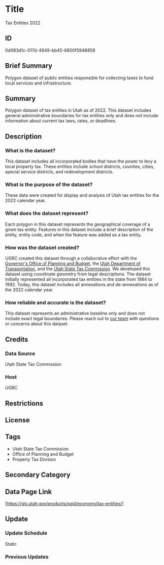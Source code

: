 # Title

Tax Entities 2022

## ID

0d083d1c-017d-4949-bb45-6600f5946858

## Brief Summary

Polygon dataset of public entities responsible for collecting taxes to fund local services and infrastructure.

## Summary

Polygon dataset of tax entities in Utah as of 2022. This dataset includes general administrative boundaries for tax entities only and does not include information about current tax laws, rates, or deadlines.

## Description

### What is the dataset?

This dataset includes all incorporated bodies that have the power to levy a local property tax. These entities include school districts, counties, cities, special service districts, and redevelopment districts.

### What is the purpose of the dataset?

These data were created for display and analysis of Utah tax entities for the 2022 calendar year.

### What does the dataset represent?

Each polygon in this dataset represents the geographical coverage of a given tax entity. Features in this dataset include a brief description of the entity, entity code, and when the feature was added as a tax entity.

### How was the dataset created?

UGRC created this dataset through a collaborative effort with the [Governor's Office of Planning and Budget](https://gopb.utah.gov/), the [Utah Department of Transportation](https://www.udot.utah.gov/connect/), and the [Utah State Tax Commission](https://tax.utah.gov/). We developed this dataset using coordinate geometry from legal descriptions. The dataset initially represented all incorporated tax entities in the state from 1984 to 1992. Today, this dataset includes all annexations and de-annexations as of the 2022 calendar year.

### How reliable and accurate is the dataset?

This dataset represents an administrative baseline only and does not include exact legal boundaries. Please reach out to [our team](https://gis.utah.gov/contact/) with questions or concerns about this dataset.

## Credits

### Data Source

Utah State Tax Commission

### Host

UGRC

## Restrictions

## License

## Tags

- Utah State Tax Commission
- Office of Planning and Budget
- Property Tax Division

## Secondary Category

## Data Page Link

[https://gis.utah.gov/products/sgid/economy/tax-entities/]

## Update

### Update Schedule

Static

### Previous Updates
